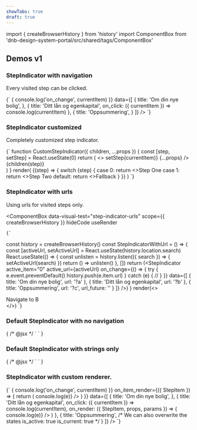 ```yaml
---
showTabs: true
draft: true
---
```


import { createBrowserHistory } from 'history'
import ComponentBox from 'dnb-design-system-portal/src/shared/tags/ComponentBox'

## Demos v1

### StepIndicator with navigation

Every visited step can be clicked.

<!-- prettier-ignore-start -->

<ComponentBox data-visual-test="step-indicator-buttons">
	{`
<StepIndicator
  use_navigation="true"
  active_item={1}
  on_change={({ currentItem }) => {
    console.log('on_change', currentItem)
  }}
  data={[
    {
      title: 'Om din nye bolig',
    },
    {
      title: 'Ditt lån og egenkapital',
      on_click: ({ currentItem }) =>
        console.log(currentItem)
    },
    {
      title: 'Oppsummering',
    }
  ]}
/>
	`}
</ComponentBox>

### StepIndicator customized

Completely customized step indicator.

<ComponentBox useRender>
	{`
function CustomStepIndicator({ children, ...props }) {
  const [step, setStep] = React.useState(0)
  return (
    <>
      <StepIndicator
        use_navigation
        active_item={step}
        on_change={({ currentItem }) => setStep(currentItem)}
        {...props}
      />
      <Section style_type="lavender" spacing>
        {children(step)}
      </Section>
    </>
  )
}
render(<CustomStepIndicator
	data={
	[
		{
			title: 'First',
			is_active: true
		},
		{
			title: 'Second',
			is_active: true
		},
		{
			title: 'Last',
			is_active: true
		}
	]
	}
>
	{(step) => {
		switch (step) {
			case 0:
				return <>Step One</>
			case 1:
				return <>Step Two</>
			default:
				return <>Fallback</>
		}
	}}
</CustomStepIndicator>)
	`}
</ComponentBox>

### StepIndicator with urls

Using urls for visited steps only. 

<ComponentBox
	data-visual-test="step-indicator-urls"
	scope={{ createBrowserHistory }}
	hideCode
	useRender
>
	{`
const history = createBrowserHistory()
const StepIndicatorWithUrl = () => {
	const [activeUrl, setActiveUrl] = React.useState(history.location.search)
	React.useState(() => {
		const unlisten = history.listen(({ search }) => {
			setActiveUrl(search)
		})
		return () => unlisten()
	}, [])
	return (<StepIndicator
		active_item="0"
		active_url={activeUrl}
		on_change={() => {
			try {
				e.event.preventDefault()
				history.push(e.item.url)
			} catch (e) {
				//
			}
		}}
		data={[
		{
			title: 'Om din nye bolig',
			url: '?a'
		},
		{
			title: 'Ditt lån og egenkapital',
			url: '?b'
		},
		{
			title: 'Oppsummering',
			url: '?c',
			url_future: ''
		}
		]}
	/>)
}
render(<>
	<StepIndicatorWithUrl />
	<Section spacing style_type="lavender"><Anchor href="?b">Navigate to B</Anchor></Section>
</>)
	`}
</ComponentBox>

### Default StepIndicator with no navigation

<ComponentBox data-visual-test="step-indicator-default">
	{
	/* @jsx */ `
<StepIndicator
  data={[
    {
      title: 'Om din nye bolig'
    },
    {
      title: 'Ditt lån og egenkapital'
    },
    {
      title: 'Oppsummering',
      is_current: true
    }
  ]}
/>
	`
	}
</ComponentBox>

### Default StepIndicator with strings only

<ComponentBox>
	{
	/* @jsx */ `
<StepIndicator
  active_item="1"
  data={[
    'Om din nye bolig',
    'Ditt lån og egenkapital',
    'Oppsummering'
  ]}
/>
	`
	}
</ComponentBox>

### StepIndicator with custom renderer.

<ComponentBox>
	{`
<StepIndicator
  use_navigation
  active_item={1}
  on_change={({ currentItem }) => {
    console.log('on_change', currentItem)
  }}
  on_item_render={({ StepItem }) => {
    return (
      <StepItem
        onClick={e => console.log(e)}
      />
    )
  }}
  data={[
    {
      title: 'Om din nye bolig',
    },
    {
      title: 'Ditt lån og egenkapital',
      on_click: ({ currentItem }) =>
        console.log(currentItem),
      on_render: ({ StepItem, props, params }) => (
        <StepItem
          onClick={e => console.log(e)}
        />
      )
    },
    {
      title: 'Oppsummering',
      /*
        We can also overwrite the states
        is_active: true
        is_current: true
      */
    }
  ]}
/>
	`}
</ComponentBox>

<!-- prettier-ignore-end -->
